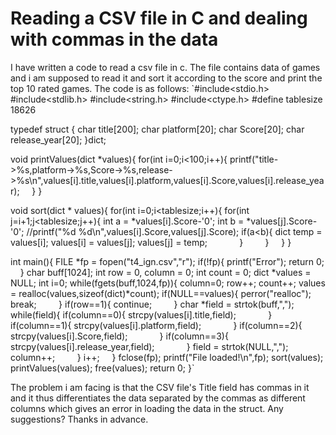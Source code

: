 
# Reading a CSV file in C and dealing with commas in the data

I have written a code to read a csv file in c. The file contains data of games and i am supposed to read it and sort it according to the score and print the top 10 rated games. The code is as follows:
`#include<stdio.h>
#include<stdlib.h>
#include<string.h>
#include<ctype.h>
#define tablesize 18626

typedef struct {
 char title[200];
 char platform[20];
 char Score[20];
 char release_year[20];
}dict;

void printValues(dict *values){
 for(int i=0;i<100;i++){
 printf("title->%s,platform->%s,Score->%s,release->%s\n",values[i].title,values[i].platform,values[i].Score,values[i].release_year);
    }
}

void sort(dict * values){
 for(int i=0;i<tablesize;i++){
 for(int j=i+1;j<tablesize;j++){
 int a = *values[i].Score-'0';
 int b = *values[j].Score-'0';
 //printf("%d %d\n",values[i].Score,values[j].Score);
 if(a<b){
 dict temp = values[i];
 values[i] = values[j];
 values[j] = temp;
            }
        }
    }
}

int main(){
 FILE *fp = fopen("t4_ign.csv","r");
 if(!fp){
 printf("Error");
 return 0;
    }
 char buff[1024];
 int row = 0, column = 0;
 int count = 0;
 dict *values = NULL;
 int i=0;
 while(fgets(buff,1024,fp)){
 column=0;
 row++;
 count++;
 values = realloc(values,sizeof(dict)*count);
 if(NULL==values){
 perror("realloc");
 break;
        }
 if(row==1){
 continue;
        }
 char *field = strtok(buff,",");
 while(field){
 if(column==0){
 strcpy(values[i].title,field);
            }
 if(column==1){
 strcpy(values[i].platform,field);
            }
 if(column==2){
 strcpy(values[i].Score,field);
            }
 if(column==3){
 strcpy(values[i].release_year,field);
            }
 field = strtok(NULL,",");
 column++;
        }
 i++;
    }
 fclose(fp);
 printf("File loaded!\n",fp);
 sort(values);
 printValues(values);
 free(values);
 return 0;
}`

The problem i am facing is that the CSV file's Title field has commas in it and it thus differentiates the data separated by the commas as different columns which gives an error in loading the data in the struct. Any suggestions? Thanks in advance.

        